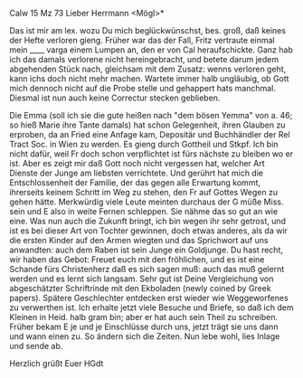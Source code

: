  Calw 15 Mz 73
Lieber Herrmann <Mögl>*

Das ist mir am lex. wozu Du mich beglückwünschst, bes. groß, daß keines der Hefte verloren gieng. Früher war das der Fall, Fritz vertraute einmal mein ____ varga einem Lumpen an, den er von Cal heraufschickte. Ganz hab ich das damals verlorene nicht hereingebracht, und betete darum jedem abgehenden Stück nach, gleichsam mit dem Zusatz: wenns verloren geht, kann ichs doch nicht mehr machen. Wartete immer halb ungläubig, ob Gott mich dennoch nicht auf die Probe stelle und gehappert hats manchmal. Diesmal ist nun auch keine Correctur stecken geblieben.

Die Emma (soll ich sie die gute heißen nach "dem bösen Yemma" von a. 46; so hieß Marie ihre Tante damals) hat schon Gelegenheit, ihren Glauben zu erproben, da an Fried eine Anfage kam, Depositär und Buchhändler der Rel Tract Soc. in Wien zu werden. Es gieng durch Gottheil und Stkpf. Ich bin nicht dafür, weil Fr doch schon verpflichtet ist fürs nächste zu bleiben wo er ist. Aber es zeigt mir daß Gott noch nicht vergessen hat, welcher Art Dienste der Junge am liebsten verrichtete. Und gerührt hat mich die Entschlossenheit der Familie, der das gegen alle Erwartung kommt, ihrerseits keinem Schritt im Weg zu stehen, den Fr auf Gottes Wegen zu gehen hätte. Merkwürdig viele Leute meinten durchaus der G müße Miss. sein und E also in weite Fernen schleppen. Sie nähme das so gut an wie eine. Was nun auch die Zukunft bringt, ich bin wegen ihr sehr getrost, und ist es bei dieser Art von Tochter gewinnen, doch etwas anderes, als da wir die ersten Kinder auf den Armen wiegten und das Sprichwort auf uns anwandten: auch dem Raben ist sein Junge ein Goldjunge. Du hast recht, wir haben das Gebot: Freuet euch mit den fröhlichen, und es ist eine Schande fürs Christenherz daß es sich sagen muß: auch das muß gelernt werden und es lernt sich langsam. 
Sehr gut ist Deine Vergleichung von abgeschätzter Schriftrinde mit den Ekboladen (newly coined by Greek papers). Spätere Geschlechter entdecken erst wieder wie Weggeworfenes zu verwerthen ist. Ich erhalte jetzt viele Besuche und Briefe, so daß ich dem Kleinen in Heid. halb gram bin; aber er hat auch sein Theil zu schreiben. Früher bekam E je und je Einschlüsse durch uns, jetzt trägt sie uns dann und wann einen zu. So ändern sich die Zeiten. Nun lebe wohl, lies Inlage und sende ab.

 Herzlich grüßt Euer HGdt
